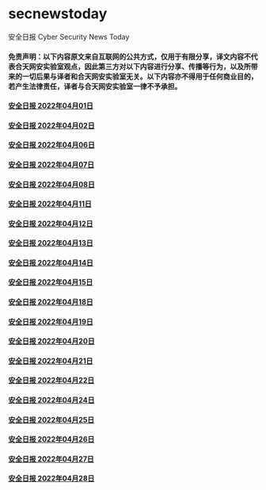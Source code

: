 # secnewstoday

安全日报 Cyber Security News Today

#### 免责声明：以下内容原文来自互联网的公共方式，仅用于有限分享，译文内容不代表合天网安实验室观点，因此第三方对以下内容进行分享、传播等行为，以及所带来的一切后果与译者和合天网安实验室无关。以下内容亦不得用于任何商业目的，若产生法律责任，译者与合天网安实验室一律不予承担。

#### [安全日报 2022年04月01日](https://github.com/hetianlab/secnewstoday/blob/master/Apr.2022/secnews-20220401.md)
#### [安全日报 2022年04月02日](https://github.com/hetianlab/secnewstoday/blob/master/Apr.2022/secnews-20220402.md)
#### [安全日报 2022年04月06日](https://github.com/hetianlab/secnewstoday/blob/master/Apr.2022/secnews-20220406.md)
#### [安全日报 2022年04月07日](https://github.com/hetianlab/secnewstoday/blob/master/Apr.2022/secnews-20220407.md)
#### [安全日报 2022年04月08日](https://github.com/hetianlab/secnewstoday/blob/master/Apr.2022/secnews-20220408.md)
#### [安全日报 2022年04月11日](https://github.com/hetianlab/secnewstoday/blob/master/Apr.2022/secnews-20220411.md)
#### [安全日报 2022年04月12日](https://github.com/hetianlab/secnewstoday/blob/master/Apr.2022/secnews-20220412.md)
#### [安全日报 2022年04月13日](https://github.com/hetianlab/secnewstoday/blob/master/Apr.2022/secnews-20220413.md)
#### [安全日报 2022年04月14日](https://github.com/hetianlab/secnewstoday/blob/master/Apr.2022/secnews-20220414.md)
#### [安全日报 2022年04月15日](https://github.com/hetianlab/secnewstoday/blob/master/Apr.2022/secnews-20220415.md)
#### [安全日报 2022年04月18日](https://github.com/hetianlab/secnewstoday/blob/master/Apr.2022/secnews-20220418.md)
#### [安全日报 2022年04月19日](https://github.com/hetianlab/secnewstoday/blob/master/Apr.2022/secnews-20220419.md)
#### [安全日报 2022年04月20日](https://github.com/hetianlab/secnewstoday/blob/master/Apr.2022/secnews-20220420.md)
#### [安全日报 2022年04月21日](https://github.com/hetianlab/secnewstoday/blob/master/Apr.2022/secnews-20220421.md)
#### [安全日报 2022年04月22日](https://github.com/hetianlab/secnewstoday/blob/master/Apr.2022/secnews-20220422.md)
#### [安全日报 2022年04月24日](https://github.com/hetianlab/secnewstoday/blob/master/Apr.2022/secnews-20220424.md)
#### [安全日报 2022年04月25日](https://github.com/hetianlab/secnewstoday/blob/master/Apr.2022/secnews-20220425.md)
#### [安全日报 2022年04月26日](https://github.com/hetianlab/secnewstoday/blob/master/Apr.2022/secnews-20220426.md)
#### [安全日报 2022年04月27日](https://github.com/hetianlab/secnewstoday/blob/master/Apr.2022/secnews-20220427.md)
#### [安全日报 2022年04月28日](https://github.com/hetianlab/secnewstoday/blob/master/Apr.2022/secnews-20220428.md)
